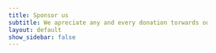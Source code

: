 ```yaml
---
title: Sponsor us
subtitle: We apreciate any and every donation torwards our team!
layout: default
show_sidebar: false
---
```


<head>

<meta name="viewport" content="width=device-width, initial-scale=1">
    <style>
    * {
        box-sizing: border-box;
    }

    /* Create two equal columns that floats next to each other */

.column {
    float: left;
    width: 50%;
    padding: 10px;
<!--    height: 300px; /* Should be removed. Only for demonstration */-->
}

    /* Clear floats after the columns */

.row:after {
    content: "";
    display: table;
    clear: both;
}

    /* Responsive layout - makes the two columns stack on top of each other instead of next to each other */
@media screen and (max-width: 600px) {
    .column {
        width: 100%;
    }
}

    </style>
</head>
<body>
    <div class="row">
        <div class="column" style="background-color:#fafafa;">
            <h2>Column 1</h2>
            <p>Donations of any amount are greatly appreciated. Your contribution is tax deductible. If you would like to write a check,  it should be written to LSEF and mailed to: </p>
            <br>
            <p>Lee’s Summit Educational Foundation</p>
            <p>301 NE Tudor Rd.</p>
            <p>Lee’s Summit, MO  64086</p>
            <br>
            <p>Be sure to write LSN Broncobots on the memo line of your check so the donation can go to our team.</p>
            <br>
            <p>This can also be done online at <a href="https://www.lsedfoundation.org/">https://www.lsedfoundation.org/</a>. Again, be sure to choose the Lee’s Summit North Robotics Team as the location of your donation.</p>
            <br>
            <p>Online donations are additionally available to the right, simple follow the instructions below.</p>
            <br>
            <h2><center>Make an online donation!</center></h2>
            <p>- Start by scrolling down to "One-Time Donation" and enter a dollar amount or click on one of the preset defaults.</p>
            <p>- Click on the drop down to select Donation Designation and select "LSN Robotics Fund".</p>
            <p>- Ensure that you did not accidently select a different Lee's Summit School, ensure that the Donation Designation is going to "LSN".</p>
            <p>- If you would like to dedicate the donation then click on the check box labeled "I would like to dedicate this donation" and fill in the information.</p>
            <p>- Click Next.</p>
            <p>- Accurately fill in all Contact Information</p>
            <p>- Click Next.</p>
            <p>- Confirm the donation amount and click Next again.</p>
            <p>- Select if you would like LSEF to cover the processing costs or not.</p>
            <p>- Fill in all payment and Credit Card Information</p>
            <p>- Thank you so much! If you would like to see if you are eligible now to become an official sponsor then fill out the contact form below.</p>
            
        </div>
        <div class="column" style="background-color:#bbb;"><center>
            <embed type="text/html" src="https://interland3.donorperfect.net/weblink/weblink.aspx?id=1&name=E332169"  width="650" height="700"> 
            </center>
        </div>
    </div>
</body>